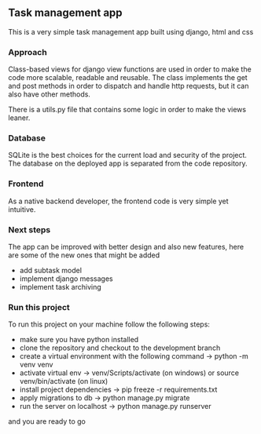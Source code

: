 ## Task management app 

This is a very simple task management app built using django, html and css

### Approach

Class-based views for django view functions are used in order to make the code more scalable, readable and reusable.
The class implements the get and post methods in order to dispatch and handle http requests, but it can also have other methods.

There is a utils.py file that contains some logic in order to make the views leaner.

### Database

SQLite is the best choices for the current load and security of the project. The database on the deployed app is separated from the code repository.


### Frontend

As a native backend developer, the frontend code is very simple yet intuitive.

### Next steps

The app can be improved with better design and also new features, here are some of the new ones that might be added

 - add subtask model
 - implement django messages
 - implement task archiving

### Run this project

To run this project on your machine follow the following steps:
 - make sure you have python installed
 - clone the repository and checkout to the development branch
 - create a virtual environment with the following command -> python -m venv venv
 - activate virtual env -> venv/Scripts/activate (on windows) or source venv/bin/activate (on linux)
 - install project dependencies -> pip freeze -r requirements.txt
 - apply migrations to db -> python manage.py migrate
 - run the server on localhost -> python manage.py runserver

and you are ready to go
